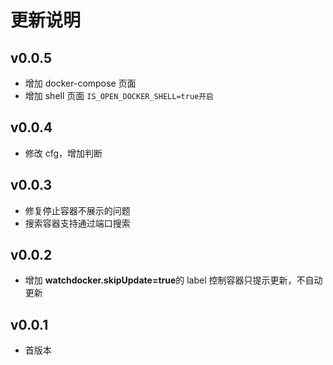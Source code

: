 # 更新说明

## v0.0.5

- 增加 docker-compose 页面
- 增加 shell 页面 `IS_OPEN_DOCKER_SHELL=true开启`

## v0.0.4

- 修改 cfg，增加判断

## v0.0.3

- 修复停止容器不展示的问题
- 搜索容器支持通过端口搜索

## v0.0.2

- 增加 **watchdocker.skipUpdate=true**的 label 控制容器只提示更新，不自动更新

## v0.0.1

- 首版本
